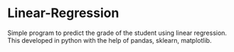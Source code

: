 # Linear-Regression
Simple program to predict the grade of the student using linear regression. This developed in python with the help of pandas, sklearn, matplotlib.
